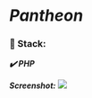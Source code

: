 # ***Pantheon***

### :scroll: Stack:

   ***:heavy_check_mark: PHP***

***Screenshot:***
![](https://lh3.googleusercontent.com/fvddk5oapaChRPjvaaILqo6XBdkVekxPdbSUvxDExHab2AHcKVbS8BmKrcIXPg2Fs2ciB-DZJ_SKp7pvpBoh0MWLXrPyBHA6fnIYFua-6HE1m-1IR2Dq0DHqSCXYvw7AGjgWoSGOeQ=w1366-h626-no)
